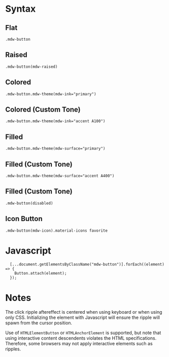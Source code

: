 # Syntax


## Flat
```
.mdw-button
```

## Raised
```
.mdw-button(mdw-raised)
```

## Colored
```
.mdw-button.mdw-theme(mdw-ink="primary")
```

## Colored (Custom Tone)
```
.mdw-button.mdw-theme(mdw-ink="accent A100")
```

## Filled
```
.mdw-button.mdw-theme(mdw-surface="primary")
```

## Filled (Custom Tone)
```
.mdw-button.mdw-theme(mdw-surface="accent A400")
```

## Filled (Custom Tone)
```
.mdw-button(disabled)
```

## Icon Button
```
.mdw-button(mdw-icon).material-icons favorite
```

# Javascript

```
  [...document.getElementsByClassName("mdw-button")].forEach((element) => {
    Button.attach(element);  
  });
```

# Notes

The click ripple aftereffect is centered when using keyboard or when using only CSS. Initializing the element with Javascript will ensure the ripple will spawn from the cursor position.

Use of `HTMLElementButton` or `HTMLAnchorElement` is supported, but note that using interactive content descendents violates the HTML specifications. Therefore, some browsers may not apply interactive elements such as ripples.